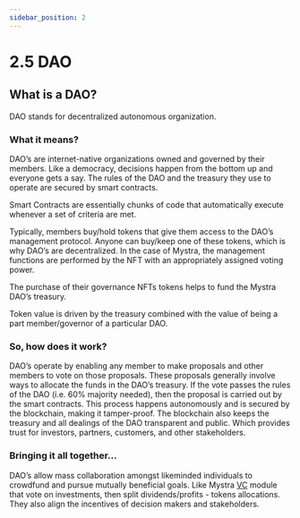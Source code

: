 ```yaml
---
sidebar_position: 2
---
```


# 2.5 DAO

## What is a DAO?
DAO stands for decentralized autonomous organization.

### What it means?
DAO’s are internet-native organizations owned and governed by their members. Like a democracy, decisions happen from the bottom up and everyone gets a say. The rules of the DAO and the treasury they use to operate are secured by smart contracts.

Smart Contracts are essentially chunks of code that automatically execute whenever a set of criteria are met.

Typically, members buy/hold tokens that give them access to the DAO’s management protocol. Anyone can buy/keep one of these tokens, which is why DAO’s are decentralized. In the case of Mystra, the management functions are performed by the NFT with an appropriately assigned voting power.

The purchase of their governance NFTs tokens helps to fund the Mystra DAO’s treasury.

Token value is driven by the treasury combined with the value of being a part member/governor of a particular DAO.

### So, how does it work?
DAO’s operate by enabling any member to make proposals and other members to vote on those proposals. These proposals generally involve ways to allocate the funds in the DAO’s treasury. If the vote passes the rules of the DAO (i.e. 60% majority needed), then the proposal is carried out by the smart contracts. This process happens autonomously and is secured by the blockchain, making it tamper-proof. The blockchain also keeps the treasury and all dealings of the DAO transparent and public. Which provides trust for investors, partners, customers, and other stakeholders.

### Bringing it all together…
DAO’s allow mass collaboration amongst likeminded individuals to crowdfund and pursue mutually beneficial goals. Like Mystra <a href="https://docs.mystra.io/docs/PRODUCTS%20AND%20SERVICES/2.3%20Venture%20Capital">VC</a> module that vote on investments, then split dividends/profits - tokens allocations. They also align the incentives of decision makers and stakeholders.
